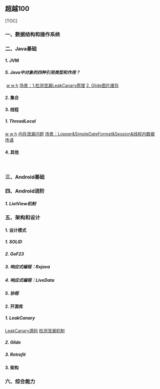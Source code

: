 ## 超越100

[TOC]

### 一、数据结构和操作系统





### 二、Java基础

#### 1. JVM



##### 5. Java中对象的四种引用类型和作用？

​	[w w h](https://www.cnblogs.com/yaowen/p/10841683.html)   [场景：1.检测泄漏LeakCanary原理](在下面开源库) [ 2. Glide图片缓存]()	

#### 2. 集合



#### 3. 线程

##### 1. ThreadLocal

[w w h](https://www.cnblogs.com/fsmly/p/11020641.html)  [内存泄漏问题](https://blog.csdn.net/jh39456194/article/details/107304997) [场景：Lopper&SimpleDateFormat&Session&线程内数据传递]()



#### 4. 其他

​	



### 三、Android基础





### 四、Android进阶

##### 1. ListView机制



### 五、架构和设计

#### 1. 设计模式

##### 1. SOLID

##### 2. GoF23

##### 3. 响应式编程：Rxjava

##### 4. 响应式编程：LiveData

##### 5. 协程

#### 2. 开源库

##### 1. LeakCanary

[LeakCanary源码](https://square.github.io/leakcanary/fundamentals-how-leakcanary-works/) [检测泄漏机制](https://www.jianshu.com/p/87f2ba180066?utm_source=desktop&utm_medium=timeline)

##### 2. Glide

##### 3. Retrofit

#### 3. 架构



### 六、综合能力

#### 